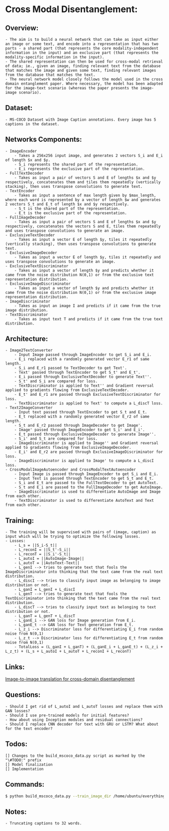 # Cross Modal Disentanglement:

## Overview:
	- The aim is to build a neural network that can take as input either an image or some text, and encode into a representation that has two parts - a shared part (that represents the core modality-independent information in the input) and an exclusive part (that represents the modality-specific information in the input). 
	- The shared representation can then be used for cross-modal retrieval of data; ie., given an image, finding relevant text from the database that matches the image and given some text, finding relevant images from the database that matches the text.
	- The neural network model closely follows the model used in the cross domain entanglement paper. Where necessary, the model has been adapted for the image-text scenario (whereas the paper presents the image-image scenario).

## Dataset:
	- MS-COCO Dataset with Image Caption annotations. Every image has 5 captions in the dataset.

## Networks Components:
	- ImageEncoder
		- Takes a 256x256 input image, and generates 2 vectors S_i and E_i of length $x and $y.
		- S_i represents the shared part of the representation.
		- E_i represents the exclusive part of the representation.
	- FullTextDecoder
		- Takes as input a pair of vectors S and E of lengths $x and $y respectively, concatenates them and tiles them repeatedly (vertically stacking), then uses transpose convolutions to generate text.
	- TextEncoder
		- Takes as input a sentence of max length given by $max_length, where each word is represented by a vector of length $w and generates 2 vectors S_t and E_t of length $x and $y respectively.
		- S_t is the shared part of the representation.
		- E_t is the exclusive part of the representation.
	- FullImageDecoder
		- Takes as input a pair of vectors S and E of lengths $x and $y respectively, concatenates the vectors S and E, tiles them repeatedly and uses transpose convolutions to generate an image.
	- ExclusiveTextDecoder
		- Takes as input a vector E of length $y, tiles it repeatedly (vertically stacking), then uses transpose convolutions to generate text.
	- ExclusiveImageDecoder
		- Takes as input a vector E of length $y, tiles it repeatedly and uses transpose convolutions to generate an image.
	- ExclusiveTextDiscriminator
		- Takes as input a vector of length $y and predicts whether it came from the noise distribution N(0,1) or from the exclusive text representation distribution.
	- ExclusiveImageDiscriminator
		- Takes as input a vector of length $y and predicts whether it came from the noise distribution N(0,1) or from the exclusive image representation distribution.
	- ImageDiscriminator
		- Takes as input an image I and predicts if it came from the true image distribution.
	- TextDiscriminator
		- Takes as input text T and predicts if it came from the true text distribution.

## Architecture:
	- Image2TextConverter
		- Input Image passed through ImageEncoder to get S_i and E_i.
		- E_i replaced with a randomly generated vector E_r1 of same length.
		- S_i and E_r1 passed to TextDecoder to get Text'.
		- Text' passed through TextEncoder to get S_t' and E_t'.
		- E_i passed through ExclusiveTextDecoder to generate Text''.
		- S_t' and S_i are compared for loss.
		- TextDiscriminator is applied to Text'' and Gradient reversal applied to gradients flowing from ExclusiveTextDecoder.
		- E_t' and E_r1 are passed through ExclusiveTextDiscriminator for loss.
		- TextDiscriminator is applied to Text' to compute a L_discT loss.
	- Text2ImageConverter
		- Input text passed through TextEncoder to get S_t and E_t.
		- E_t replaced with a randomly generated vector E_r2 of same length.
		- S_t and E_r2 passed through ImageDecoder to get Image'.
		- Image' passed through ImageEncoder to get S_i' and E_i'.
		- E_t passed through ExclusiveImageDecoder to generate Image''.
		- S_i' and S_t are compared for loss.
		- ImageDiscriminator is applied to Image'' and Gradient reversal applied to gradients flowing from ExclusiveImageDecoder.
		- E_i' and E_r2 are passed through ExclusiveImageDiscriminator for loss.
		- ImageDiscriminator is applied to Image' to compute a L_discI loss.
	- CrossModalImageAutoencoder and CrossModalTextAutoencoder
		- Input Image is passed through ImageEncoder to get S_i and E_i.
		- Input Text is passed through TextEncoder to get S_t and E_t.
		- S_i and E_t are passed to the FullTextDecoder to get AutoText.
		- S_t and E_i are passed to the FullImageDecoder to get AutoImage.
		- ImageDiscriminator is used to differentiate AutoImage and Image from each other.
		- TextDiscriminator is used to differentiate AutoText and Text from each other.

## Training:
	- The training will be supervised with pairs of (image, caption) as input which will be trying to optimize the following losses.
	- Losses:
		- L_s = ||S_i-S_t||
		- L_reconI = ||S_t'-S_i||
		- L_reconT = ||S_i'-S_t||
		- L_autoI = ||AutoImage-Image||
		- L_autoT = ||AutoText-Text||
		- L_genI --> tries to generate text that fools the ImageDiscriminator into thinking that the text came from the real text distribution.
		- L_discI --> tries to classify input image as belonging to image distribution or not.
		- L_ganI = L_genI + L_discI
		- L_genT --> tries to generate text that fools the TextDiscriminator into thinking that the text came from the real text distribution.
		- L_discT --> tries to classify input text as belonging to text distribution or not.
		- L_ganT = L_genT + L_discT
		- L_ganE_i --> GAN loss for Image generation from E_i.
		- L_ganE_t --> GAN loss for Text generation from E_t.
		- L_z_i --> Discriminator loss for differentiating E_i from random noise from N(0,1)
		- L_z_t --> Discriminator loss for differentiating E_t from random noise from N(0,1)
		- TotalLoss = (L_ganI + L_ganT) + (L_ganE_i + L_ganE_t) + (L_z_i + L_z_t) + (L_s + L_autoI + L_autoT + L_reconI + L_reconT)

## Links:
[Image-to-image translation for cross-domain disentanglement](http://papers.nips.cc/paper/7404-image-to-image-translation-for-cross-domain-disentanglement.pdf)

## Questions:
	- Should I get rid of L_autoI and L_autoT losses and replace them with GAN losses?
	- Should I use pre-trained models for initial features?
	- How about using Inception modules and residual connections?
	- Should I replace CNN decoder for text with GRU or LSTM? What about for the text encoder? 

## Todos:
	[] Changes to the build_mscoco_data.py script as marked by the "\#TODO:" prefix
	[] Model finalization
	[] Implementation

## Commands:
```bash
$ python build_mscoco_data.py --train_image_dir /home/ubuntu/everything/mscoco/train2014 --val_image_dir /home/ubuntu/everything/mscoco/val2014 --train_captions_file /home/ubuntu/everything/mscoco/annotations/captions_train2014.json --val_captions_file /home/ubuntu/everything/mscoco/annotations/captions_val2014.json --output_dir /home/ubuntu/everything/mscoco/output_dir
```
## Notes:
	- Truncating captions to 32 words. 